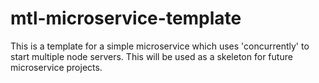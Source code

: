 # mtl-microservice-template

This is a template for a simple microservice which uses 'concurrently' to start multiple node servers. This will be used as a skeleton for future microservice projects.

